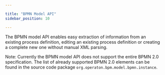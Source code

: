 ```yaml
---

title: "BPMN Model API"
sidebar_position: 10

---
```


The BPMN model API enables easy extraction of information from an existing process definition, editing an existing process definition or creating a complete new one without manual XML parsing.

Note: Currently the BPMN model API does not support the entire BPMN 2.0 specification. The list of already supported BPMN 2.0 elements can be found in the source code package `org.operaton.bpm.model.bpmn.instance`.
